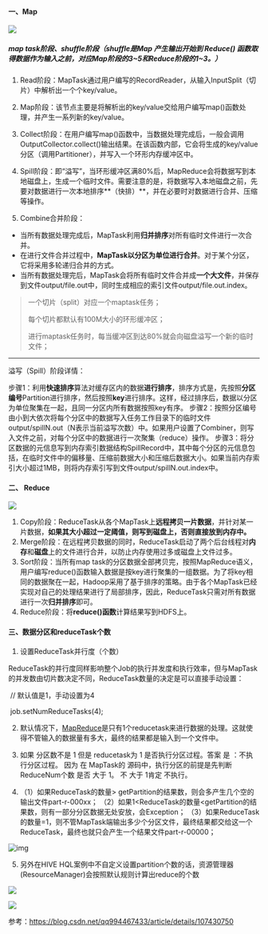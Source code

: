 #### 一、Map

<img src="https://springboot-vue-blog.oss-cn-hangzhou.aliyuncs.com/img-for-typora/image-20221212111628341.png"  />

##### map task阶段、shuffle阶段（shuffle是Map 产生输出开始到 Reduce() 函数取得数据作为输入之前，对应Map阶段的3~5和Reduce阶段的1~3。）

1. Read阶段：MapTask通过用户编写的RecordReader，从输入InputSplit（切片）中解析出一个个key/value。

2. Map阶段：该节点主要是将解析出的key/value交给用户编写map()函数处理，并产生一系列新的key/value。

3. Collect阶段：在用户编写map()函数中，当数据处理完成后，一般会调用OutputCollector.collect()输出结果。在该函数内部，它会将生成的key/value分区（调用Partitioner），并写入一个环形内存缓冲区中。

4. Spill阶段：即“溢写”，当环形缓冲区满80%后，MapReduce会将数据写到本地磁盘上，生成一个临时文件。需要注意的是，将数据写入本地磁盘之前，先要对数据进行一次本地排序**（快排）**，并在必要时对数据进行合并、压缩等操作。

5. Combine合并阶段：

* 当所有数据处理完成后，MapTask利用**归并排序**对所有临时文件进行一次合并。
 * 在进行文件合并过程中，**MapTask以分区为单位进行合并**。对于某个分区，它将采用多轮递归合并的方式。
 * 当所有数据处理完后，MapTask会将所有临时文件合并成**一个大文件**，并保存到文件output/file.out中，同时生成相应的索引文件output/file.out.index。

> 一个切片（split）对应一个maptask任务；
>
> 每个切片都默认有100M大小的环形缓冲区；
>
> 进行maptask任务时，每当缓冲区到达80%就会向磁盘溢写一个新的临时文件；

---

溢写（Spill）阶段详情：

步骤1：利用**快速排序**算法对缓存区内的数据**进行排序**，排序方式是，先按照**分区编号**Partition进行排序，然后按照**key**进行排序。这样，经过排序后，数据以分区为单位聚集在一起，且同一分区内所有数据按照key有序。
步骤2：按照分区编号由小到大依次将每个分区中的数据写入任务工作目录下的临时文件output/spillN.out（N表示当前溢写次数）中。如果用户设置了Combiner，则写入文件之前，对每个分区中的数据进行一次聚集（reduce）操作。
步骤3：将分区数据的元信息写到内存索引数据结构SpillRecord中，其中每个分区的元信息包括，在临时文件中的偏移量、压缩前数据大小和压缩后数据大小。如果当前内存索引大小超过1MB，则将内存索引写到文件output/spillN.out.index中。

#### 二、 Reduce

<img src="https://springboot-vue-blog.oss-cn-hangzhou.aliyuncs.com/img-for-typora/image-111.png"  />

1. Copy阶段：ReduceTask从各个MapTask上**远程拷贝一片数据**，并针对某一片数据，**如果其大小超过一定阈值，则写到磁盘上，否则直接放到内存中。**
2. Merge阶段：在远程拷贝数据的同时，ReduceTask启动了两个后台线程对**内存**和**磁盘**上的文件进行合并，以防止内存使用过多或磁盘上文件过多。
3. Sort阶段：当所有map task的分区数据全部拷贝完，按照MapReduce语义，用户编写reduce()函数输入数据是按key进行聚集的一组数据。为了将key相同的数据聚在一起，Hadoop采用了基于排序的策略。由于各个MapTask已经实现对自己的处理结果进行了局部排序，因此，ReduceTask只需对所有数据进行一次**归并排序**即可。
4. Reduce阶段：将**reduce()函数**计算结果写到HDFS上。

#### 三、数据分区和reduceTask个数

1. 设置ReduceTask并行度（个数）

​		ReduceTask的并行度同样影响整个Job的执行并发度和执行效率，但与MapTask的并发数由切片数决定不同，ReduceTask数量的决定是可以直接手动设置：

​		// 默认值是1，手动设置为4

​		job.setNumReduceTasks(4);

2. 默认情况下，[MapReduce](https://so.csdn.net/so/search?q=MapReduce&spm=1001.2101.3001.7020)是只有1个reducetask来进行数据的处理。这就使得不管输入的数据量有多大，最终的结果都是输入到一个文件中。

3. 如果 分区数不是 1 但是 reducetask为 1 是否执行分区过程。答案 是 ：不执行分区过程。
   因为 在 MapTask的 源码中，执行分区的前提是先判断 ReduceNum个数 是否 大于 1。 不 大于
   1肯定 不执行。

4. （1）如果ReduceTask的数量> getPartition的结果数，则会多产生几个空的输出文件part-r-000xx；
   （2）如果1<ReduceTask的数量<getPartition的结果数，则有一部分分区数据无处安放，会Exception；
   （3）如果ReduceTask的数量=1，则不管MapTask端输出多少个分区文件，最终结果都交给这一个
            ReduceTask，最终也就只会产生一个结果文件part-r-00000；

![img](https://springboot-vue-blog.oss-cn-hangzhou.aliyuncs.com/img-for-typora/20200913121430317.png)

5. 另外在HIVE HQL案例中不自定义设置partition个数的话，资源管理器(ResourceManager)会按照默认规则计算出reduce的个数

![](https://springboot-vue-blog.oss-cn-hangzhou.aliyuncs.com/img-for-typora/e6d6d6ee0b30aebb25cc862c5c211466.png)

![](https://springboot-vue-blog.oss-cn-hangzhou.aliyuncs.com/img-for-typora/bb3304d694b0bf0411d9380764a8e556.png)

参考：https://blog.csdn.net/qq994467433/article/details/107430750
